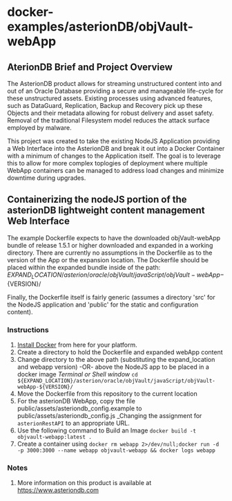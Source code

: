 # docker-examples/asterionDB/objVault-webApp

## AterionDB Brief and Project Overview

The AsterionDB product allows for streaming unstructured content into and out of an Oracle Database providing a secure
and manageable life-cycle for these unstructured assets.  Existing processes using advanced features, such as DataGuard, Replication,
Backup and Recovery pick up these Objects and their metadata allowing for robust delivery and asset safety.  Removal of the
traditional Filesystem model reduces the attack surface employed by malware.

This project was created to take the existing NodeJS Application providing a Web Interface into the AsterionDB and break it out into
a Docker Container with a minimum of changes to the Application itself.  The goal is to leverage this to allow for more complex
toplogies of deployment where multiple WebApp containers can be managed to address load changes and minimize downtime during upgrades.


## Containerizing the nodeJS portion of the asterionDB lightweight content management Web Interface

The example Dockerfile expects to have the downloaded objVault-webApp bundle of release 1.5.1 or higher downloaded and expanded in a working directory.
There are currently no assumptions in the Dockerfile as to the version of the App or the expansion location.
The Dockerfile should be placed within the expanded bundle inside of the path:
${EXPAND_LOCATION}/asterion/oracle/objVault/javaScript/objVault-webApp-${VERSION}/

Finally, the Dockerfile itself is fairly generic (assumes a directory 'src' for the NodeJS application and 'public' for the static and configuration content).

### Instructions
1. [Install Docker](https://www.docker.com/get-started) from here for your platform. 
1. Create a directory to hold the Dockerfile and expanded webApp content
1. Change directory to the above path (substituting the expand_location and webapp version) -OR- above the NodeJS app to be placed in a docker image _Terminal or Shell window_
`cd ${EXPAND_LOCATION}/asterion/oracle/objVault/javaScript/objVault-webApp-${VERSION}/`
1. Move the Dockerfile from this repository to the current location 
1. For the asterionDB WebApp, copy the file public/assets/asteriondb_config.example to public/assets/asteriondb_config.js _Changing the assignment for `asterionRestAPI` to an appropriate URL.
1. Use the following command to  Build an Image
`docker build -t objvault-webapp:latest .`
1. Create a container using
`docker rm webapp 2>/dev/null;docker run -d -p 3000:3000 --name webapp objvault-webapp && docker logs webapp`

### Notes
1. More information on this product is available at https://www.asteriondb.com

